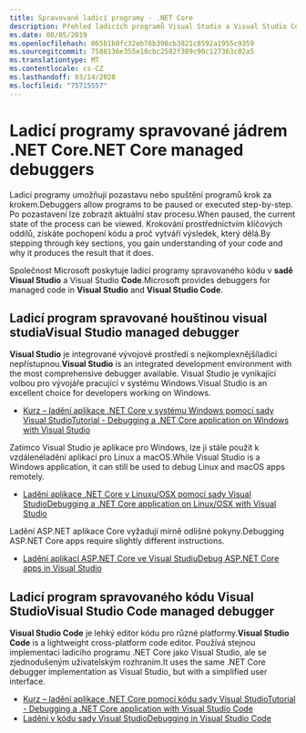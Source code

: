 ```yaml
---
title: Spravované ladicí programy - .NET Core
description: Přehled ladicích programů Visual Studio a Visual Studio Code spravované.
ms.date: 08/05/2019
ms.openlocfilehash: 065b1b0fc32eb76b398cb3821c8592a1955c9359
ms.sourcegitcommit: 7588136e355e10cbc2582f389c90c127363c02a5
ms.translationtype: MT
ms.contentlocale: cs-CZ
ms.lasthandoff: 03/14/2020
ms.locfileid: "75715557"
---
```

# <a name="net-core-managed-debuggers"></a><span data-ttu-id="be5d8-103">Ladicí programy spravované jádrem .NET Core</span><span class="sxs-lookup"><span data-stu-id="be5d8-103">.NET Core managed debuggers</span></span>

<span data-ttu-id="be5d8-104">Ladicí programy umožňují pozastavu nebo spuštění programů krok za krokem.</span><span class="sxs-lookup"><span data-stu-id="be5d8-104">Debuggers allow programs to be paused or executed step-by-step.</span></span> <span data-ttu-id="be5d8-105">Po pozastavení lze zobrazit aktuální stav procesu.</span><span class="sxs-lookup"><span data-stu-id="be5d8-105">When paused, the current state of the process can be viewed.</span></span> <span data-ttu-id="be5d8-106">Krokování prostřednictvím klíčových oddílů, získáte pochopení kódu a proč vytváří výsledek, který dělá.</span><span class="sxs-lookup"><span data-stu-id="be5d8-106">By stepping through key sections, you gain understanding of your code and why it produces the result that it does.</span></span>

<span data-ttu-id="be5d8-107">Společnost Microsoft poskytuje ladicí programy spravovaného kódu v **sadě Visual Studio** a Visual Studio **Code**.</span><span class="sxs-lookup"><span data-stu-id="be5d8-107">Microsoft provides debuggers for managed code in **Visual Studio** and **Visual Studio Code**.</span></span>

## <a name="visual-studio-managed-debugger"></a><span data-ttu-id="be5d8-108">Ladicí program spravované houštinou visual studia</span><span class="sxs-lookup"><span data-stu-id="be5d8-108">Visual Studio managed debugger</span></span>

<span data-ttu-id="be5d8-109">**Visual Studio** je integrované vývojové prostředí s nejkomplexnějšíladicí nepřístupnou.</span><span class="sxs-lookup"><span data-stu-id="be5d8-109">**Visual Studio** is an integrated development environment with the most comprehensive debugger available.</span></span> <span data-ttu-id="be5d8-110">Visual Studio je vynikající volbou pro vývojáře pracující v systému Windows.</span><span class="sxs-lookup"><span data-stu-id="be5d8-110">Visual Studio is an excellent choice for developers working on Windows.</span></span>

- [<span data-ttu-id="be5d8-111">Kurz – ladění aplikace .NET Core v systému Windows pomocí sady Visual Studio</span><span class="sxs-lookup"><span data-stu-id="be5d8-111">Tutorial - Debugging a .NET Core application on Windows with Visual Studio</span></span>](../tutorials/debugging-with-visual-studio.md)

<span data-ttu-id="be5d8-112">Zatímco Visual Studio je aplikace pro Windows, lze ji stále použít k vzdálenéladění aplikací pro Linux a macOS.</span><span class="sxs-lookup"><span data-stu-id="be5d8-112">While Visual Studio is a Windows application, it can still be used to debug Linux and macOS apps remotely.</span></span>

- [<span data-ttu-id="be5d8-113">Ladění aplikace .NET Core v Linuxu/OSX pomocí sady Visual Studio</span><span class="sxs-lookup"><span data-stu-id="be5d8-113">Debugging a .NET Core application on Linux/OSX with Visual Studio</span></span>](https://github.com/Microsoft/MIEngine/wiki/Offroad-Debugging-of-.NET-Core-on-Linux---OSX-from-Visual-Studio)

 <span data-ttu-id="be5d8-114">Ladění ASP.NET aplikace Core vyžadují mírně odlišné pokyny.</span><span class="sxs-lookup"><span data-stu-id="be5d8-114">Debugging ASP.NET Core apps require slightly different instructions.</span></span>

- [<span data-ttu-id="be5d8-115">Ladění aplikací ASP.NET Core ve Visual Studiu</span><span class="sxs-lookup"><span data-stu-id="be5d8-115">Debug ASP.NET Core apps in Visual Studio</span></span>](/visualstudio/debugger/how-to-enable-debugging-for-aspnet-applications#debug-aspnet-core-apps)

## <a name="visual-studio-code-managed-debugger"></a><span data-ttu-id="be5d8-116">Ladicí program spravovaného kódu Visual Studio</span><span class="sxs-lookup"><span data-stu-id="be5d8-116">Visual Studio Code managed debugger</span></span>

<span data-ttu-id="be5d8-117">**Visual Studio Code** je lehký editor kódu pro různé platformy.</span><span class="sxs-lookup"><span data-stu-id="be5d8-117">**Visual Studio Code** is a lightweight cross-platform code editor.</span></span> <span data-ttu-id="be5d8-118">Používá stejnou implementaci ladicího programu .NET Core jako Visual Studio, ale se zjednodušeným uživatelským rozhraním.</span><span class="sxs-lookup"><span data-stu-id="be5d8-118">It uses the same .NET Core debugger implementation as Visual Studio, but with a simplified user interface.</span></span>

- [<span data-ttu-id="be5d8-119">Kurz – ladění aplikace .NET Core pomocí kódu sady Visual Studio</span><span class="sxs-lookup"><span data-stu-id="be5d8-119">Tutorial - Debugging a .NET Core application with Visual Studio Code</span></span>](../tutorials/with-visual-studio-code.md#debug)
- [<span data-ttu-id="be5d8-120">Ladění v kódu sady Visual Studio</span><span class="sxs-lookup"><span data-stu-id="be5d8-120">Debugging in Visual Studio Code</span></span>](https://code.visualstudio.com/docs/editor/debugging)

